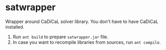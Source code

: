 # satwrapper

Wrapper around CaDiCaL solver library. You don't have to have CaDiCaL installed.

1. Run `ant build` to prepare `satwrapper.jar` file.
2. In case you want to recompile libraries from sources, run `ant compile`.

